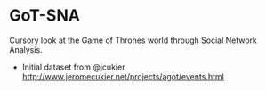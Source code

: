 GoT-SNA
=======

Cursory look at the Game of Thrones world through Social Network Analysis.

- Initial dataset from @jcukier http://www.jeromecukier.net/projects/agot/events.html



